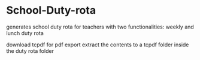 # School-Duty-rota
generates school duty rota for teachers with two functionalities: weekly and lunch duty rota

download tcpdf for pdf export
extract the contents to a tcpdf folder inside the duty rota folder
